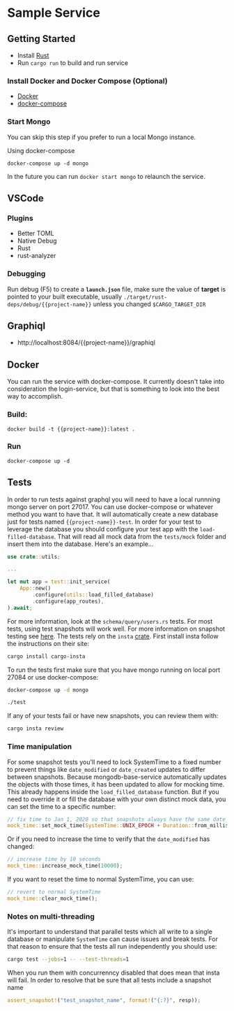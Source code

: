 # Sample Service

## Getting Started
- Install [Rust](https://www.rust-lang.org/tools/install)
- Run `cargo run` to build and run service


### Install Docker and Docker Compose (Optional)
- [Docker](https://docs.docker.com/engine/install/)
- [docker-compose](https://docs.docker.com/compose/install/)


### Start Mongo
You can skip this step if you prefer to run a local Mongo instance.

Using docker-compose
```
docker-compose up -d mongo
```
In the future you can run `docker start mongo` to relaunch the service.


## VSCode

### Plugins
- Better TOML
- Native Debug
- Rust
- rust-analyzer

### Debugging
Run debug (F5) to create a **`launch.json`** file, make sure the value of **target** is pointed to your built executable, usually `./target/rust-deps/debug/{{project-name}}` unless you changed `$CARGO_TARGET_DIR`


## Graphiql

- http://localhost:8084/{{project-name}}/graphiql

## Docker
You can run the service with docker-compose. It currently doesn't take into consideration the login-service, but that is something to look into the best way to accomplish.

### Build:
```
docker build -t {{project-name}}:latest .
```

### Run
```
docker-compose up -d
```

## Tests
In order to run tests against graphql you will need to have a local runnning mongo server on port 27017. You can use docker-compose or whatever method you want to have that. It will automatically create a new database just for tests named `{{project-name}}-test`. In order for your test to leverage the database you should configure your test app with the `load-filled-database`. That will read all mock data from the `tests/mock` folder and insert them into the database. Here's an example...

```rust
use crate::utils;

...

let mut app = test::init_service(
    App::new()
        .configure(utils::load_filled_database)
        .configure(app_routes),
).await;

```

For more information, look at the `schema/query/users.rs` tests. For most tests, using test snapshots will work well. For more information on snapshot testing see [here](https://jestjs.io/docs/en/snapshot-testing#best-practices). The tests rely on the `insta` [crate](https://github.com/mitsuhiko/insta). First install insta follow the instructions on their site:

```sh
cargo install cargo-insta
```


To run the tests first make sure that you have mongo running on local port 27084 or use docker-compose:

```sh
docker-compose up -d mongo
```

```sh
./test
```

If any of your tests fail or have new snapshots, you can review them with:

```sh
cargo insta review
```

### Time manipulation

For some snapshot tests you'll need to lock SystemTime to a fixed number to prevent things like `date_modified` or `date_created` updates to differ between snapshots. Because mongodb-base-service automatically updates the objects with those times, it has been updated to allow for mocking time. This already happens inside the `load_filled_database` function. But if you need to override it or fill the database with your own distinct mock data, you can set the time to a specific number:

```rust
// fix time to Jan 1, 2020 so that snapshots always have the same date_created, etc...
mock_time::set_mock_time(SystemTime::UNIX_EPOCH + Duration::from_millis(1577836800000)); 
```

Or if you need to increase the time to verify that the `date_modified` has changed:

```rust
// increase time by 10 seconds
mock_time::increase_mock_time(10000);
```

If you want to reset the time to normal SystemTime, you can use:

```rust
// revert to normal SystemTime
mock_time::clear_mock_time();
```

### Notes on multi-threading

It's important to understand that parallel tests which all write to a single database or manipulate `SystemTime` can cause issues and break tests. For that reason to ensure that the tests all run independently you should use:

```sh
cargo test --jobs=1 -- --test-threads=1
```

When you run them with concurrenncy disabled that does mean that insta will fail. In order to resolve that be sure that all tests include a snapshot name

```rust
assert_snapshot!("test_snapshot_name", format!("{:?}", resp));
```
